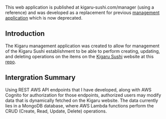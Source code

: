 This web application is published at kigaru-sushi.com/manager (using a reference) and was developed as a replacement for previous [management application](https://github.com/mark-huynh/kigaruwebmanager) which is now deprecated.


## Introduction
The Kigaru management application was created to allow for management of the Kigaru Sushi establishment to be able to perform creating, updating, and deleting operations on the items on the [Kigaru Sushi](kigaru-sushi.com) website at this [repo](https://github.com/mark-huynh/kigaruweb).

## Intergration Summary
Using REST AWS API endpoints that I have developed, along with AWS Cognito for authorization for those endpoints, authorized users may modify data that is dynamically fetched on the Kigaru website. The data currently lies in a MongoDB database, where AWS Lambda functions perform the CRUD (Create, Read, Update, Delete) operations. 
